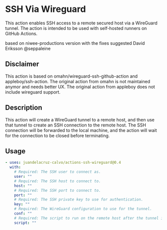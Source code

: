# SSH Via Wireguard

This action enables SSH access to a remote secured host via a WireGuard tunnel. The action is intended to be used with self-hosted runners on GitHub Actions.

based on niwee-productions version with the fixes suggested  David Eriksson @seppaleine

## Disclaimer

This action is based on omahn/wireguard-ssh-github-action and appleboy/ssh-action. The original action from omahn is not maintained anymor and needs better UX. The original action from appleboy does not include wireguard support.

## Description

This action will create a WireGuard tunnel to a remote host, and then use that tunnel to create an SSH connection to the remote host. The SSH connection will be forwarded to the local machine, and the action will wait for the connection to be closed before terminating.

## Usage

```yaml
- uses: juandelacruz-calvo/actions-ssh-wireguard@0.4
  with:
    # Required: The SSH user to connect as.
    user: ""
    # Required: The SSH host to connect to.
    host: ""
    # Required: The SSH port to connect to.
    port: ""
    # Required: The SSH private key to use for authentication.
    key: ""
    # Required: The WireGuard configuration to use for the tunnel.
    conf: ""
    # Required: The script to run on the remote host after the tunnel is established.
    script: ""
```
